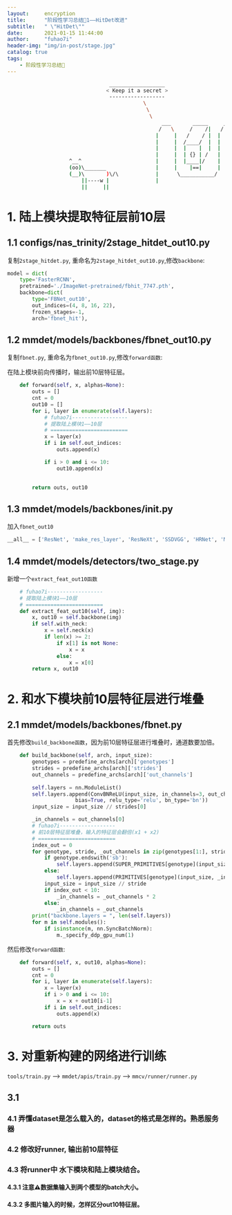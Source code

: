```yaml
---
layout:     encryption
title:      "阶段性学习总结🔑1——HitDet改进"
subtitle:   " \"HitDet\""
date:       2021-01-15 11:44:00
author:     "fuhao7i"
header-img: "img/in-post/stage.jpg"
catalog: true
tags:
    - 阶段性学习总结🔑
---
```


```Bash
                                 __________________
                                < Keep it a secret >
                                 ------------------
                                            \
                                             \
                                              \
                                                  ___       _____     ___
                                                 /   \     /    /|   /   \
                                                |     |   /    / |  |     |
                                                |     |  /____/  |  |     |
                                                |     |  |    |  |  |     |
                                                |     |  | {} | /   |     |
                    ^__^                        |     |  |____|/    |     |
                    (oo)\_______                |     |    |==|     |     |
                    (__)\       )\/\            |      \___________/      |
                        ||----w |               |                         |
                        ||     ||             
```                

# 1. 陆上模块提取特征层前10层

## 1.1 configs/nas_trinity/2stage_hitdet_out10.py

复制`2stage_hitdet.py`, 重命名为`2stage_hitdet_out10.py`,修改`backbone`: 

```python
model = dict(
    type='FasterRCNN',
    pretrained='./ImageNet-pretrained/fbhit_7747.pth',
    backbone=dict(
        type='FBNet_out10',
        out_indices=(4, 8, 16, 22),
        frozen_stages=-1,
        arch='fbnet_hit'),
```

## 1.2 mmdet/models/backbones/fbnet_out10.py

复制`fbnet.py`, 重命名为`fbnet_out10.py`,修改`forward函数`:

在陆上模块前向传播时，输出前10层特征层。
```python
    def forward(self, x, alphas=None):
        outs = []
        cnt = 0
        out10 = []
        for i, layer in enumerate(self.layers):
            # fuhao7i------------------
            # 提取陆上模块1——10层
            # =========================
            x = layer(x)
            if i in self.out_indices:
                outs.append(x)

            if i > 0 and i <= 10:
                out10.append(x)
                

        return outs, out10
```

## 1.3 mmdet/models/backbones/__init__.py

加入`fbnet_out10`
```python
__all__ = ['ResNet', 'make_res_layer', 'ResNeXt', 'SSDVGG', 'HRNet', 'MobileNetV2', 'DetNas', 'FBNet', 'MnasNet', 'FBNet_out10']
```

## 1.4 mmdet/models/detectors/two_stage.py

新增一个`extract_feat_out10函数`

```python
    # fuhao7i------------------
    # 提取陆上模块1——10层
    # =========================
    def extract_feat_out10(self, img):
        x, out10 = self.backbone(img)
        if self.with_neck:
            x = self.neck(x)
            if len(x) >= 2:
                if x[1] is not None:
                    x = x
                else:
                    x = x[0]
        return x, out10
```

# 2. 和水下模块前10层特征层进行堆叠

## 2.1 mmdet/models/backbones/fbnet.py

首先修改`build_backbone函数`，因为前10层特征层进行堆叠时，通道数要加倍。

```python
    def build_backbone(self, arch, input_size):
        genotypes = predefine_archs[arch]['genotypes'] 
        strides = predefine_archs[arch]['strides'] 
        out_channels = predefine_archs[arch]['out_channels']
        
        self.layers = nn.ModuleList()
        self.layers.append(ConvBNReLU(input_size, in_channels=3, out_channels=out_channels[0], kernel_size=3, stride=strides[0], padding=1, 
                      bias=True, relu_type='relu', bn_type='bn'))
        input_size = input_size // strides[0]

        _in_channels = out_channels[0]
        # fuhao7i------------------
        # 前10层特征层堆叠，输入的特征层会翻倍(x1 + x2)
        # =========================
        index_out = 0
        for genotype, stride, _out_channels in zip(genotypes[1:], strides[1:], out_channels[1:]):
            if genotype.endswith('sb'):
                self.layers.append(SUPER_PRIMITIVES[genotype](input_size, _in_channels, _out_channels, stride))
            else:
                self.layers.append(PRIMITIVES[genotype](input_size, _in_channels, _out_channels, stride))
            input_size = input_size // stride
            if index_out < 10:
                _in_channels = _out_channels * 2
            else:
                _in_channels = _out_channels
        print("backbone.layers = ", len(self.layers))
        for m in self.modules():
            if isinstance(m, nn.SyncBatchNorm):
                m._specify_ddp_gpu_num(1)
```

然后修改`forward函数`:

```python
    def forward(self, x, out10, alphas=None):
        outs = []
        cnt = 0
        for i, layer in enumerate(self.layers):
            x = layer(x)
            if i > 0 and i <= 10:
                x = x + out10[i-1]
            if i in self.out_indices:
                outs.append(x)

        return outs
```

# 3. 对重新构建的网络进行训练

`tools/train.py` --> `mmdet/apis/train.py` --> `mmcv/runner/runner.py`

## 3.1 

### 4.1 弄懂dataset是怎么载入的，dataset的格式是怎样的。熟悉服务器

### 4.2 修改好runner, 输出前10层特征

### 4.3 将runner中 水下模块和陆上模块结合。
#### 4.3.1 注意⚠️数据集输入到两个模型的batch大小。
#### 4.3.2 多图片输入的时候，怎样区分out10特征层。
